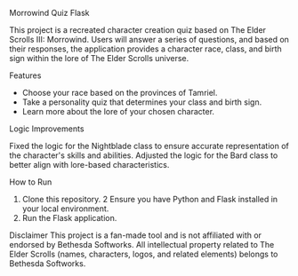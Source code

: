 Morrowind Quiz Flask

This project is a recreated character creation quiz based on The Elder Scrolls III: Morrowind. Users will answer a series of questions, and based on their responses, the application provides a character race, class, and birth sign within the lore of The Elder Scrolls universe.

Features
- Choose your race based on the provinces of Tamriel.
- Take a personality quiz that determines your class and birth sign.
- Learn more about the lore of your chosen character.

Logic Improvements

Fixed the logic for the Nightblade class to ensure accurate representation of the character's skills and abilities.
Adjusted the logic for the Bard class to better align with lore-based characteristics.

How to Run
1. Clone this repository.
2 Ensure you have Python and Flask installed in your local environment.
3. Run the Flask application.

Disclaimer
This project is a fan-made tool and is not affiliated with or endorsed by Bethesda Softworks. All intellectual property related to The Elder Scrolls (names, characters, logos, and related elements) belongs to Bethesda Softworks.